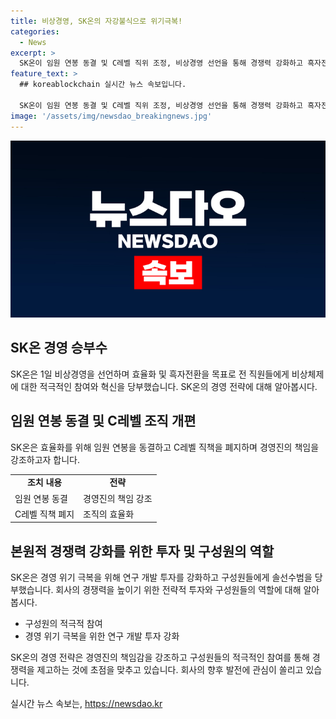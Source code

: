 ```yaml
---
title: 비상경영, SK온의 자강불식으로 위기극복!
categories:
  - News
excerpt: >
  SK온이 임원 연봉 동결 및 C레벨 직위 조정, 비상경영 선언을 통해 경쟁력 강화하고 흑자전환을 목표로 함. 모든 임원 연봉 동결 및 C레벨 거취를 이사회에 위임, 성과 부족한 임원 보임 변경 등 제도 개편 등 비상경영시스템 구축. 경쟁력 강화를 위한 연구 개발 투자 확대, 영업 조직 강화로 고객 대응력 높임. CEO의 책임감과 구성원 각오 강조, 위기를 글로벌 제조 기업으로의 기회로 전환함을 역설.
feature_text: >
  ## koreablockchain 실시간 뉴스 속보입니다.

  SK온이 임원 연봉 동결 및 C레벨 직위 조정, 비상경영 선언을 통해 경쟁력 강화하고 흑자전환을 목표로 함. 모든 임원 연봉 동결 및 C레벨 거취를 이사회에 위임, 성과 부족한 임원 보임 변경 등 제도 개편 등 비상경영시스템 구축. 경쟁력 강화를 위한 연구 개발 투자 확대, 영업 조직 강화로 고객 대응력 높임. CEO의 책임감과 구성원 각오 강조, 위기를 글로벌 제조 기업으로의 기회로 전환함을 역설.
image: '/assets/img/newsdao_breakingnews.jpg'
---
```


<p><img src="/assets/img/newsdao_breakingnews.jpg" alt="koreablockchain 속보" /></p>

<h2 data-ke-size="size26">SK온 경영 승부수</h2>

<p data-ke-size="size16">SK온은 1일 비상경영을 선언하며 효율화 및 흑자전환을 목표로 전 직원들에게 비상체제에 대한 적극적인 참여와 혁신을 당부했습니다. SK온의 경영 전략에 대해 알아봅시다.</p>

<h2 data-ke-size="size24">임원 연봉 동결 및 C레벨 조직 개편</h2>

<p data-ke-size="size16">SK온은 효율화를 위해 임원 연봉을 동결하고 C레벨 직책을 폐지하며 경영진의 책임을 강조하고자 합니다.</p>

<table>
  <tr>
    <td style="text-align: center; height: 17px;"><b>조치 내용</b></td>
    <td style="text-align: center; height: 17px;"><b>전략</b></td>
  </tr>
  <tr>
    <td style="text-align: left;">임원 연봉 동결</td>
    <td style="text-align: left;">경영진의 책임 강조</td>
  </tr>
  <tr>
    <td style="text-align: left;">C레벨 직책 폐지</td>
    <td style="text-align: left;">조직의 효율화</td>
  </tr>
</table>

<h2 data-ke-size="size24">본원적 경쟁력 강화를 위한 투자 및 구성원의 역할</h2>

<p data-ke-size="size16">SK온은 경영 위기 극복을 위해 연구 개발 투자를 강화하고 구성원들에게 솔선수범을 당부했습니다. 회사의 경쟁력을 높이기 위한 전략적 투자와 구성원들의 역할에 대해 알아봅시다.</p>

<ul>
  <li>구성원의 적극적 참여</li>
  <li>경영 위기 극복을 위한 연구 개발 투자 강화</li>
</ul>

<p data-ke-size="size16">SK온의 경영 전략은 경영진의 책임감을 강조하고 구성원들의 적극적인 참여를 통해 경쟁력을 제고하는 것에 초점을 맞추고 있습니다. 회사의 향후 발전에 관심이 쏠리고 있습니다. </p>
실시간 뉴스 속보는, <a href="https://newsdao.kr" rel="dofollow">https://newsdao.kr</a>


